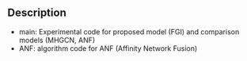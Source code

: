 ## Description
- main: Experimental code for proposed model (FGI) and comparison models (MHGCN, ANF)
- ANF: algorithm code for ANF (Affinity Network Fusion)
